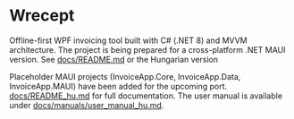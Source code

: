 # Wrecept

Offline-first WPF invoicing tool built with C# (.NET 8) and MVVM architecture. The project is being prepared for a cross-platform .NET MAUI version.
See [docs/README.md](docs/README.md) or the Hungarian version

Placeholder MAUI projects (InvoiceApp.Core, InvoiceApp.Data, InvoiceApp.MAUI) have been added for the upcoming port.
[docs/README_hu.md](docs/README_hu.md) for full documentation. The user manual
is available under [docs/manuals/user_manual_hu.md](docs/manuals/user_manual_hu.md).
